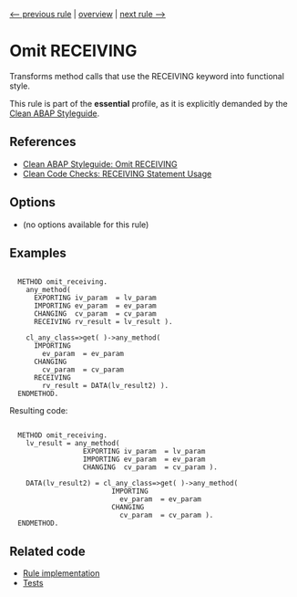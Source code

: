[<-- previous rule](SelfReferenceMeRule.md) | [overview](../rules.md) | [next rule -->](ExportingKeywordRule.md)

# Omit RECEIVING

Transforms method calls that use the RECEIVING keyword into functional style.

This rule is part of the **essential** profile, as it is explicitly demanded by the [Clean ABAP Styleguide](https://github.com/SAP/styleguides/blob/main/clean-abap/CleanABAP.md).

## References

* [Clean ABAP Styleguide: Omit RECEIVING](https://github.com/SAP/styleguides/blob/main/clean-abap/CleanABAP.md#omit-receiving)
* [Clean Code Checks: RECEIVING Statement Usage](https://github.com/SAP/code-pal-for-abap/blob/master/docs/checks/receiving-usage.md)

## Options

* \(no options available for this rule\)

## Examples


```ABAP

  METHOD omit_receiving.
    any_method(
      EXPORTING iv_param  = lv_param
      IMPORTING ev_param  = ev_param
      CHANGING  cv_param  = cv_param
      RECEIVING rv_result = lv_result ).

    cl_any_class=>get( )->any_method(
      IMPORTING
        ev_param  = ev_param
      CHANGING
        cv_param  = cv_param
      RECEIVING
        rv_result = DATA(lv_result2) ).
  ENDMETHOD.
```

Resulting code:

```ABAP

  METHOD omit_receiving.
    lv_result = any_method(
                  EXPORTING iv_param  = lv_param
                  IMPORTING ev_param  = ev_param
                  CHANGING  cv_param  = cv_param ).

    DATA(lv_result2) = cl_any_class=>get( )->any_method(
                         IMPORTING
                           ev_param  = ev_param
                         CHANGING
                           cv_param  = cv_param ).
  ENDMETHOD.
```

## Related code

* [Rule implementation](../../com.sap.adt.abapcleaner/src/com/sap/adt/abapcleaner/rules/syntax/ReceivingKeywordRule.java)
* [Tests](../../test/com.sap.adt.abapcleaner.test/src/com/sap/adt/abapcleaner/rules/syntax/ReceivingKeywordTest.java)


